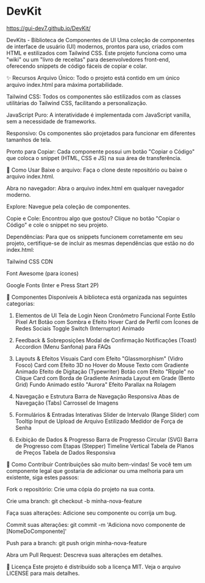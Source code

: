 # DevKit 

https://gui-dev7.github.io/DevKit/

DevKits - Biblioteca de Componentes de UI
Uma coleção de componentes de interface de usuário (UI) modernos, prontos para uso, criados com HTML e estilizados com Tailwind CSS. Este projeto funciona como uma "wiki" ou um "livro de receitas" para desenvolvedores front-end, oferecendo snippets de código fáceis de copiar e colar.

✨ Recursos
Arquivo Único: Todo o projeto está contido em um único arquivo index.html para máxima portabilidade.

Tailwind CSS: Todos os componentes são estilizados com as classes utilitárias do Tailwind CSS, facilitando a personalização.

JavaScript Puro: A interatividade é implementada com JavaScript vanilla, sem a necessidade de frameworks.

Responsivo: Os componentes são projetados para funcionar em diferentes tamanhos de tela.

Pronto para Copiar: Cada componente possui um botão "Copiar o Código" que coloca o snippet (HTML, CSS e JS) na sua área de transferência.

🚀 Como Usar
Baixe o arquivo: Faça o clone deste repositório ou baixe o arquivo index.html.

Abra no navegador: Abra o arquivo index.html em qualquer navegador moderno.

Explore: Navegue pela coleção de componentes.

Copie e Cole: Encontrou algo que gostou? Clique no botão "Copiar o Código" e cole o snippet no seu projeto.

Dependências: Para que os snippets funcionem corretamente em seu projeto, certifique-se de incluir as mesmas dependências que estão no <head> do index.html:

Tailwind CSS CDN

Font Awesome (para ícones)

Google Fonts (Inter e Press Start 2P)

🧩 Componentes Disponíveis
A biblioteca está organizada nas seguintes categorias:

1. Elementos de UI
Tela de Login Neon
Cronômetro Funcional
Fonte Estilo Pixel Art
Botão com Sombra e Efeito Hover
Card de Perfil com Ícones de Redes Sociais
Toggle Switch (Interruptor) Animado

2. Feedback & Sobreposições
Modal de Confirmação
Notificações (Toast)
Accordion (Menu Sanfona) para FAQs

3. Layouts & Efeitos Visuais
Card com Efeito "Glassmorphism" (Vidro Fosco)
Card com Efeito 3D no Hover do Mouse
Texto com Gradiente Animado
Efeito de Digitação (Typewriter)
Botão com Efeito "Ripple" no Clique
Card com Borda de Gradiente Animada
Layout em Grade (Bento Grid)
Fundo Animado estilo "Aurora"
Efeito Parallax na Rolagem

4. Navegação e Estrutura
Barra de Navegação Responsiva
Abas de Navegação (Tabs)
Carrossel de Imagens

5. Formulários & Entradas Interativas
Slider de Intervalo (Range Slider) com Tooltip
Input de Upload de Arquivo Estilizado
Medidor de Força de Senha

6. Exibição de Dados & Progresso
Barra de Progresso Circular (SVG)
Barra de Progresso com Etapas (Stepper)
Timeline Vertical
Tabela de Planos de Preços
Tabela de Dados Responsiva

🤝 Como Contribuir
Contribuições são muito bem-vindas! Se você tem um componente legal que gostaria de adicionar ou uma melhoria para um existente, siga estes passos:

Fork o repositório: Crie uma cópia do projeto na sua conta.

Crie uma branch: git checkout -b minha-nova-feature

Faça suas alterações: Adicione seu componente ou corrija um bug.

Commit suas alterações: git commit -m 'Adiciona novo componente de [NomeDoComponente]'

Push para a branch: git push origin minha-nova-feature

Abra um Pull Request: Descreva suas alterações em detalhes.

📄 Licença
Este projeto é distribuído sob a licença MIT. Veja o arquivo LICENSE para mais detalhes.
